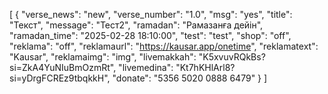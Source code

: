 [
  {
    "verse_news": "new",
    "verse_number": "1.0",
    "msg": "yes",
    "title": "Текст",
    "message": "Тест2",
    "ramadan": "Рамазанға дейін",
    "ramadan_time": "2025-02-28 18:10:00",
    "test": "test",
    "shop": "off",
    "reklama": "off",
    "reklamaurl": "https://kausar.app/onetime",
    "reklamatext": "Kausar",
    "reklamaimg": "img",
    "livemakkah": "K5xvuvRQkBs?si=ZkA4YuNIuBmOzmRt",
    "livemedina": "Kt7hKHlArl8?si=yDrgFCREz9tbqkkH",
    "donate": "5356 5020 0888 6479"
  }
]